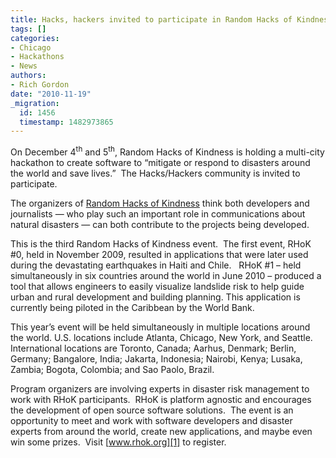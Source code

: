 ```yaml
---
title: Hacks, hackers invited to participate in Random Hacks of Kindness, Dec. 4-5
tags: []
categories:
- Chicago
- Hackathons
- News
authors:
- Rich Gordon
date: "2010-11-19"
_migration:
  id: 1456
  timestamp: 1482973865
---
```


On December 4<sup>th</sup> and 5<sup>th</sup>, Random Hacks of Kindness is holding a multi-city hackathon to create software to &#8220;mitigate or respond to disasters around the world and save lives.&#8221;  The Hacks/Hackers community is invited to participate.

The organizers of [Random Hacks of Kindness][1] think both developers and journalists &#8212; who play such an important role in communications about natural disasters &#8212; can both contribute to the projects being developed.

This is the third Random Hacks of Kindness event.  The first event, RHoK #0, held in November 2009, resulted in applications that were later used during the devastating earthquakes in Haiti and Chile.   RHoK #1 &#8211; held simultaneously in six countries around the world in June 2010 &#8211; produced a tool that allows engineers to easily visualize landslide risk to help guide urban and rural development and building planning. This application is currently being piloted in the Caribbean by the World Bank.

This year&#8217;s event will be held simultaneously in multiple locations around the world. U.S. locations include Atlanta, Chicago, New York, and Seattle. International locations are Toronto, Canada; Aarhus, Denmark; Berlin, Germany; Bangalore, India; Jakarta, Indonesia; Nairobi, Kenya; Lusaka, Zambia; Bogota, Colombia; and Sao Paolo, Brazil.

Program organizers are involving experts in disaster risk management to work with RHoK participants.  RHoK is platform agnostic and encourages the development of open source software solutions.  The event is an opportunity to meet and work with software developers and disaster experts from around the world, create new applications, and maybe even win some prizes.  Visit [www.rhok.org][1] to register.

 [1]: http://www.rhok.org/